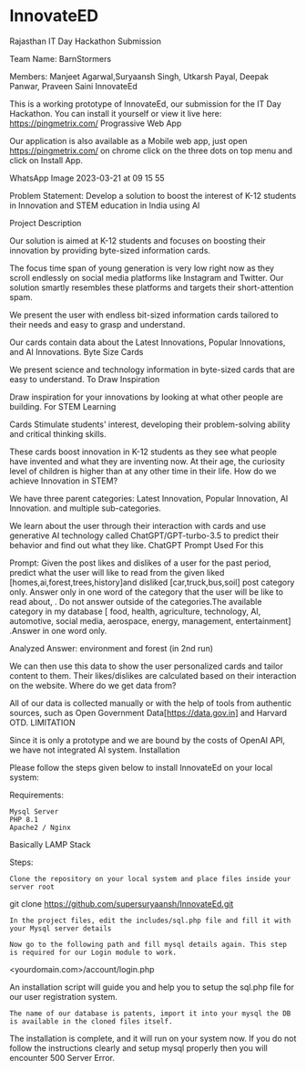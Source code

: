 # InnovateED

Rajasthan IT Day Hackathon Submission

Team Name: BarnStormers

Members: Manjeet Agarwal,Suryaansh Singh, Utkarsh Payal, Deepak Panwar, Praveen Saini
InnovateEd

This is a working prototype of InnovateEd, our submission for the IT Day Hackathon. You can install it yourself or view it live here: https://pingmetrix.com/
Prograssive Web App

Our application is also available as a Mobile web app, just open https://pingmetrix.com/ on chrome click on the three dots on top menu and click on Install App.

WhatsApp Image 2023-03-21 at 09 15 55

Problem Statement: Develop a solution to boost the interest of K-12 students in Innovation and STEM education in India using AI

Project Description

Our solution is aimed at K-12 students and focuses on boosting their innovation by providing byte-sized information cards.

The focus time span of young generation is very low right now as they scroll endlessly on social media platforms like Instagram and Twitter. Our solution smartly resembles these platforms and targets their short-attention spam.

We present the user with endless bit-sized information cards tailored to their needs and easy to grasp and understand.

Our cards contain data about the Latest Innovations, Popular Innovations, and AI Innovations.
Byte Size Cards

We present science and technology information in byte-sized cards that are easy to understand.
To Draw Inspiration

Draw inspiration for your innovations by looking at what other people are building.
For STEM Learning

Cards Stimulate students' interest, developing their problem-solving ability and critical thinking skills.

These cards boost innovation in K-12 students as they see what people have invented and what they are inventing now. At their age, the curiosity level of children is higher than at any other time in their life.
How do we achieve Innovation in STEM?

We have three parent categories: Latest Innovation, Popular Innovation, AI Innovation. and multiple sub-categories.

We learn about the user through their interaction with cards and use generative AI technology called ChatGPT/GPT-turbo-3.5 to predict their behavior and find out what they like.
ChatGPT Prompt Used For this

Prompt: Given the post likes and dislikes of a user for the past period, predict what the user will like to read from the given liked [homes,ai,forest,trees,history]and disliked [car,truck,bus,soil] post category only. Answer only in one word of the category that the user will be like to read about, . Do not answer outside of the categories.The available category in my database [ food, health, agriculture, technology, AI, automotive, social media, aerospace, energy, management, entertainment] .Answer in one word only.

Analyzed Answer: environment and forest (in 2nd run)

We can then use this data to show the user personalized cards and tailor content to them. Their likes/dislikes are calculated based on their interaction on the website.
Where do we get data from?

All of our data is collected manually or with the help of tools from authentic sources, such as Open Government Data[https://data.gov.in] and Harvard OTD.
LIMITATION

Since it is only a prototype and we are bound by the costs of OpenAI API, we have not integrated AI system.
Installation

Please follow the steps given below to install InnovateEd on your local system:

Requirements:

    Mysql Server
    PHP 8.1
    Apache2 / Nginx

Basically LAMP Stack

Steps:

    Clone the repository on your local system and place files inside your server root

git clone https://github.com/supersuryaansh/InnovateEd.git

    In the project files, edit the includes/sql.php file and fill it with your Mysql server details

    Now go to the following path and fill mysql details again. This step is required for our Login module to work.

<yourdomain.com>/account/login.php

An installation script will guide you and help you to setup the sql.php file for our user registration system.

    The name of our database is patents, import it into your mysql the DB is available in the cloned files itself.

The installation is complete, and it will run on your system now. If you do not follow the instructions clearly and setup mysql properly then you will encounter 500 Server Error.
